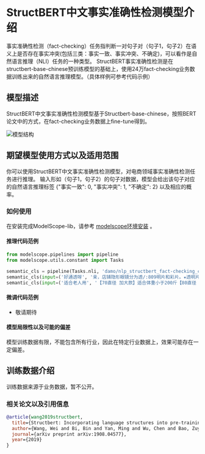 

# StructBERT中文事实准确性检测模型介绍
事实准确性检测（fact-checking）任务指判断一对句子对（句子1，句子2）在语义上是否存在事实冲突(包括三类：事实一致、事实冲突、不确定)，可以看作是自然语言推理（NLI）任务的一种类型。
StructBERT事实准确性检测是在structbert-base-chinese预训练模型的基础上，使用24万fact-checking业务数据训练出来的自然语言推理模型。（具体样例可参考代码示例）

## 模型描述

StructBERT中文事实准确性检测模型基于Structbert-base-chinese，按照BERT论文中的方式，在fact-checking业务数据上fine-tune得到。

![模型结构](model.jpg)

## 期望模型使用方式以及适用范围

你可以使用StructBERT中文事实准确性检测模型，对电商领域事实准确性检测任务进行推理。
输入形如（句子1，句子2）的句子对数据，模型会给出该句子对应的自然语言推理标签 {"事实一致": 0, "事实冲突": 1, "不确定": 2} 以及相应的概率。

### 如何使用
在安装完成ModelScope-lib，请参考  [modelscope环境安装](https://modelscope.cn/docs/%E7%8E%AF%E5%A2%83%E5%AE%89%E8%A3%85) 。


#### 推理代码范例
```python
from modelscope.pipelines import pipeline
from modelscope.utils.constant import Tasks

semantic_cls = pipeline(Tasks.nli, 'damo/nlp_structbert_fact-checking_chinese-base',model_revision='v1.0.1')
semantic_cls(input=('好通透呀', '亲，店铺隐形眼镜分为透/:809明片和彩片。★透明片以矫正视力为主，透明片有无色透明或淡蓝色透明（淡蓝色主要是方便摘戴，配戴基本看不出颜色）。'))
semantic_cls(input=('适合老人用', '【70直径 加大款】适合体重小于200斤【80直径 特大款】适合体重小于240斤'))

```
#### 微调代码范例
- 敬请期待


#### 模型局限性以及可能的偏差
模型训练数据有限，不能包含所有行业，因此在特定行业数据上，效果可能存在一定偏差。

## 训练数据介绍

训练数据来源于业务数据，暂不公开。




### 相关论文以及引用信息

```bib
@article{wang2019structbert,
  title={Structbert: Incorporating language structures into pre-training for deep language understanding},
  author={Wang, Wei and Bi, Bin and Yan, Ming and Wu, Chen and Bao, Zuyi and Xia, Jiangnan and Peng, Liwei and Si, Luo},
  journal={arXiv preprint arXiv:1908.04577},
  year={2019}
}
```
